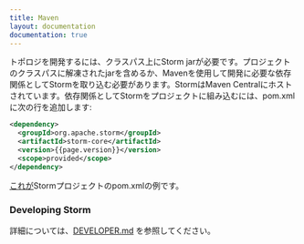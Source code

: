 ```yaml
---
title: Maven
layout: documentation
documentation: true
---
```

トポロジを開発するには、クラスパス上にStorm jarが必要です。プロジェクトのクラスパスに解凍されたjarを含めるか、Mavenを使用して開発に必要な依存関係としてStormを取り込む必要があります。StormはMaven Centralにホストされています。依存関係としてStormをプロジェクトに組み込むには、pom.xmlに次の行を追加します:


```xml
<dependency>
  <groupId>org.apache.storm</groupId>
  <artifactId>storm-core</artifactId>
  <version>{{page.version}}</version>
  <scope>provided</scope>
</dependency>
```

[これが]({{page.git-blob-base}}/examples/storm-starter/pom.xml)Stormプロジェクトのpom.xmlの例です。

### Developing Storm

詳細については、[DEVELOPER.md]({{page.git-blob-base}}/DEVELOPER.md) を参照してください。
